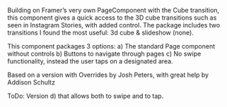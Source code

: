 Building on Framer’s very own PageComponent with the Cube transition, this component gives a quick access to the 3D cube transitions such as seen in Instagram Stories, with added control. The package includes two transitions I found the most useful: 3d cube & slideshow (none).

This component packages 3 options:
a) The standard Page component without controls
b) Buttons to navigate through pages
c) No swipe functionality, instead the user taps on a designated area.

Based on a version with Overrides by Josh Peters, with great help by Addison Schultz

ToDo:
Version d) that allows both to swipe and to tap.